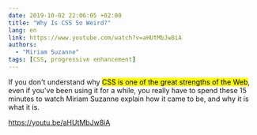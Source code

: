 ```yaml
---
date: 2019-10-02 22:06:05 +02:00
title: "Why Is CSS So Weird?"
lang: en
link: https://www.youtube.com/watch?v=aHUtMbJw8iA
authors:
  - "Miriam Suzanne"
tags: [CSS, progressive enhancement]
---
```


If you don't understand why <mark>CSS is one of the great strengths of the Web</mark>, even if you've been using it for a while, you really have to spend these 15 minutes to watch Miriam Suzanne explain how it came to be, and why it is what it is.

https://youtu.be/aHUtMbJw8iA
